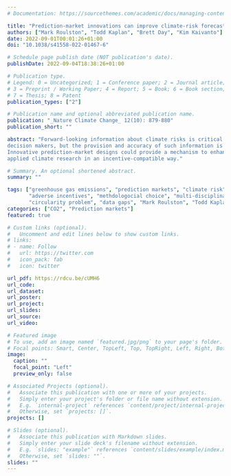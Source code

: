 ```yaml
---
# Documentation: https://sourcethemes.com/academic/docs/managing-content/

title: "Prediction-market innovations can improve climate-risk forecasts"
authors: ["Mark Roulston", "Todd Kaplan", "Brett Day", "Kim Kaivanto"]
date: 2022-09-01T00:01:26+01:00
doi: "10.1038/s41558-022-01467-6"

# Schedule page publish date (NOT publication's date).
publishDate: 2022-09-04T18:38:26+01:00

# Publication type.
# Legend: 0 = Uncategorized; 1 = Conference paper; 2 = Journal article;
# 3 = Preprint / Working Paper; 4 = Report; 5 = Book; 6 = Book section;
# 7 = Thesis; 8 = Patent
publication_types: ["2"]

# Publication name and optional abbreviated publication name.
publication: "_Nature Climate Change_ 12(10): 879-880"
publication_short: ""

abstract: "Forward-looking information about climate risks is critical for 
decision makers, but the provision and accuracy of such information is limited. 
Innovative prediction-market designs could provide a mechanism to enhance 
applied climate research in an incentive-compatible way." 

# Summary. An optional shortened abstract.
summary: ""

tags: ["greenhouse gas emissions", "prediction markets", "climate risk", 
       "adverse incentives", "methdologocial choice", "multi-disciplinarity", 
       "circularity problem", "data gaps", "Mark Roulston", "Todd Kaplan", "Brett Day", "Kim Kaivanto"]
categories: ["CO2", "Prediction markets"]
featured: true

# Custom links (optional).
#   Uncomment and edit lines below to show custom links.
# links:
# - name: Follow
#   url: https://twitter.com
#   icon_pack: fab
#   icon: twitter

url_pdf: https://rdcu.be/cUMH6
url_code:
url_dataset:
url_poster:
url_project:
url_slides:
url_source:
url_video:

# Featured image
# To use, add an image named `featured.jpg/png` to your page's folder. 
# Focal points: Smart, Center, TopLeft, Top, TopRight, Left, Right, BottomLeft, Bottom, BottomRight.
image:
  caption: ""
  focal_point: "Left"
  preview_only: false

# Associated Projects (optional).
#   Associate this publication with one or more of your projects.
#   Simply enter your project's folder or file name without extension.
#   E.g. `internal-project` references `content/project/internal-project/index.md`.
#   Otherwise, set `projects: []`.
projects: []

# Slides (optional).
#   Associate this publication with Markdown slides.
#   Simply enter your slide deck's filename without extension.
#   E.g. `slides: "example"` references `content/slides/example/index.md`.
#   Otherwise, set `slides: ""`.
slides: ""
---
```


